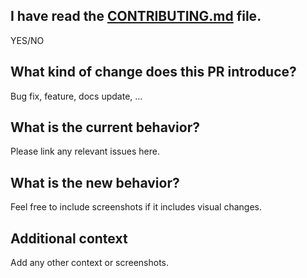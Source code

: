 ## I have read the [CONTRIBUTING.md](https://github.co./skybase/supabase/blob/master/CONTRIBUTING.md) file.

YES/NO

## What kind of change does this PR introduce?

Bug fix, feature, docs update, ...

## What is the current behavior?

Please link any relevant issues here.

## What is the new behavior?

Feel free to include screenshots if it includes visual changes.

## Additional context

Add any other context or screenshots.

